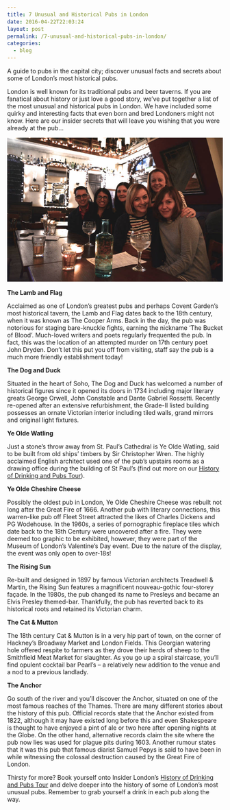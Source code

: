 ```yaml
---
title: ﻿7 Unusual and Historical Pubs in London
date: 2016-04-22T22:03:24
layout: post
permalink: /7-unusual-and-historical-pubs-in-london/
categories:
  - blog
---
```


A guide to pubs in the capital city; discover unusual facts and secrets about some of London’s most historical pubs.

London is well known for its traditional pubs and beer taverns. If you are fanatical about history or just love a good story, we’ve put together a list of the most unusual and historical pubs in London. We have included some quirky and interesting facts that even born and bred Londoners might not know. Here are our insider secrets that will leave you wishing that you were already at the pub…

<p><img src="/images/HOD-770x513.JPG" alt="A group of people enjoying the Insider London pub tour!" /></p>


**The Lamb and Flag**

Acclaimed as one of London’s greatest pubs and perhaps Covent Garden’s most historical tavern, the Lamb and Flag dates back to the 18th century, when it was known as The Cooper Arms. Back in the day, the pub was notorious for staging bare-knuckle fights, earning the nickname ‘The Bucket of Blood’. Much-loved writers and poets regularly frequented the pub. In fact, this was the location of an attempted murder on 17th century poet John Dryden. Don’t let this put you off from visiting, staff say the pub is a much more friendly establishment today!

**The Dog and Duck**

Situated in the heart of Soho, The Dog and Duck has welcomed a number of historical figures since it opened its doors in 1734 including major literary greats George Orwell, John Constable and Dante Gabriel Rossetti. Recently re-opened after an extensive refurbishment, the Grade-II listed building possesses an ornate Victorian interior including tiled walls, grand mirrors and original light fixtures.

**Ye Olde Watling**

Just a stone’s throw away from St. Paul’s Cathedral is Ye Olde Watling, said to be built from old ships’ timbers by Sir Christopher Wren. The highly acclaimed English architect used one of the pub’s upstairs rooms as a drawing office during the building of St Paul’s (find out more on our [History of Drinking and Pubs Tour](/product/history-of-drinking-and-pubs/)).

**Ye Olde Cheshire Cheese**

Possibly the oldest pub in London, Ye Olde Cheshire Cheese was rebuilt not long after the Great Fire of 1666. Another pub with literary connections, this warren-like pub off Fleet Street attracted the likes of Charles Dickens and PG Wodehouse. In the 1960s, a series of pornographic fireplace tiles which date back to the 18th Century were uncovered after a fire. They were deemed too graphic to be exhibited, however, they were part of the Museum of London’s Valentine’s Day event. Due to the nature of the display, the event was only open to over-18s!

**The Rising Sun**

Re-built and designed in 1897 by famous Victorian architects Treadwell & Martin, the Rising Sun features a magnificent nouveau-gothic four-storey façade. In the 1980s, the pub changed its name to Presleys and became an Elvis Presley themed-bar. Thankfully, the pub has reverted back to its historical roots and retained its Victorian charm.

**The Cat & Mutton**

The 18th century Cat & Mutton is in a very hip part of town, on the corner of Hackney’s Broadway Market and London Fields. This Georgian watering hole offered respite to farmers as they drove their herds of sheep to the Smithfield Meat Market for slaughter. As you go up a spiral staircase, you’ll find opulent cocktail bar Pearl’s – a relatively new addition to the venue and a nod to a previous landlady.

**The Anchor**

Go south of the river and you’ll discover the Anchor, situated on one of the most famous reaches of the Thames. There are many different stories about the history of this pub. Official records state that the Anchor existed from 1822, although it may have existed long before this and even Shakespeare is thought to have enjoyed a pint of ale or two here after opening nights at the Globe. On the other hand, alternative records claim the site where the pub now lies was used for plague pits during 1603. Another rumour states that it was this pub that famous diarist Samuel Pepys is said to have been in while witnessing the colossal destruction caused by the Great Fire of London.

Thirsty for more? Book yourself onto Insider London’s [History of Drinking and Pubs Tour](/product/history-of-drinking-and-pubs/) and delve deeper into the history of some of London’s most unusual pubs. Remember to grab yourself a drink in each pub along the way.
